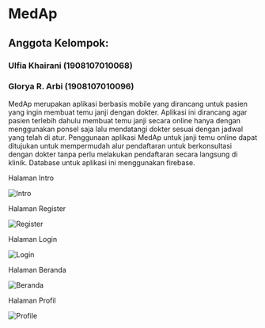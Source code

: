 # MedAp
## Anggota Kelompok:
### Ulfia Khairani (1908107010068)
### Glorya R. Arbi (1908107010096)
MedAp merupakan aplikasi berbasis mobile yang dirancang untuk pasien yang ingin membuat temu janji dengan dokter. Aplikasi ini dirancang agar pasien terlebih dahulu membuat temu janji secara online hanya dengan menggunakan ponsel saja lalu mendatangi dokter sesuai dengan jadwal yang telah di atur. Penggunaan aplikasi MedAp untuk janji temu online dapat ditujukan untuk mempermudah alur pendaftaran untuk berkonsultasi dengan dokter tanpa perlu melakukan pendaftaran secara langsung di klinik. Database untuk aplikasi ini menggunakan firebase.

Halaman Intro

![Intro](https://github.com/Ulfiakhairani/MedAp/assets/72622275/58540172-3435-4ff1-a8d0-21606970c7b6)

Halaman Register

![Register](https://github.com/Ulfiakhairani/MedAp/assets/72622275/be128c31-8a53-4365-b2af-8e98e2d38bf8)

Halaman Login

![Login](https://github.com/Ulfiakhairani/MedAp/assets/72622275/02a116dc-0bfe-4961-9bd9-ae3043cb805a)

Halaman Beranda

![Beranda](https://github.com/Ulfiakhairani/MedAp/assets/72622275/a32d4036-d8fa-45f8-b05f-c440928851e4)

Halaman Profil

![Profile](https://github.com/Ulfiakhairani/MedAp/assets/72622275/515b0eb1-b36c-4163-9bad-b9f2011a2579)


